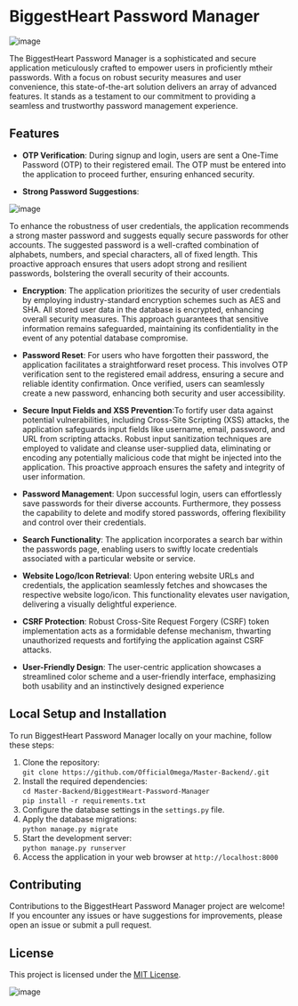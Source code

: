 # BiggestHeart Password Manager
![image](https://github.com/Biggestheart/alx-higher_level_programming/assets/57988686/4eef38ad-c9c3-4e86-b626-6875166bcbc2)

The BiggestHeart Password Manager is a sophisticated and secure application meticulously crafted to empower users in proficiently mtheir passwords.
With a focus on robust security measures and user convenience, this state-of-the-art solution delivers an array of advanced features.
It stands as a testament to our commitment to providing a seamless and trustworthy password management experience.

## Features

- **OTP Verification**: During signup and login, users are sent a One-Time Password (OTP) to their registered email. The OTP must be entered into the application to proceed further, ensuring enhanced security.

- **Strong Password Suggestions**: 

![image](https://github.com/Biggestheart/alx-higher_level_programming/assets/57988686/6eddef42-0661-428c-a7bb-cf59436bf1ff)

To enhance the robustness of user credentials, the application recommends a strong master password and suggests equally secure passwords for other accounts. The suggested password is a well-crafted combination of alphabets, numbers, and special characters, all of fixed length. This proactive approach ensures that users adopt strong and resilient passwords, bolstering the overall security of their accounts.

- **Encryption**: The application prioritizes the security of user credentials by employing industry-standard encryption schemes such as AES and SHA. All stored user data in the database is encrypted, enhancing overall security measures. This approach guarantees that sensitive information remains safeguarded, maintaining its confidentiality in the event of any potential database compromise.

- **Password Reset**: 
For users who have forgotten their password, the application facilitates a straightforward reset process. This involves OTP verification sent to the registered email address, ensuring a secure and reliable identity confirmation. Once verified, users can seamlessly create a new password, enhancing both security and user accessibility.

- **Secure Input Fields and XSS Prevention**:To fortify user data against potential vulnerabilities, including Cross-Site Scripting (XSS) attacks, the application safeguards input fields like username, email, password, and URL from scripting attacks. Robust input sanitization techniques are employed to validate and cleanse user-supplied data, eliminating or encoding any potentially malicious code that might be injected into the application. This proactive approach ensures the safety and integrity of user information.

- **Password Management**: Upon successful login, users can effortlessly save passwords for their diverse accounts. Furthermore, they possess the capability to delete and modify stored passwords, offering flexibility and control over their credentials.

- **Search Functionality**: The application incorporates a search bar within the passwords page, enabling users to swiftly locate credentials associated with a particular website or service.

- **Website Logo/Icon Retrieval**:
Upon entering website URLs and credentials, the application seamlessly fetches and showcases the respective website logo/icon. This functionality elevates user navigation, delivering a visually delightful experience.

- **CSRF Protection**: 
Robust Cross-Site Request Forgery (CSRF) token implementation acts as a formidable defense mechanism, thwarting unauthorized requests and fortifying the application against CSRF attacks.

- **User-Friendly Design**: 
The user-centric application showcases a streamlined color scheme and a user-friendly interface, emphasizing both usability and an instinctively designed experience


## Local Setup and Installation

To run BiggestHeart Password Manager locally on your machine, follow these steps:

1. Clone the repository:<br>`git clone https://github.com/Official0mega/Master-Backend/.git`
3. Install the required dependencies:<br>`cd Master-Backend/BiggestHeart-Password-Manager`<br>`pip install -r requirements.txt`
4. Configure the database settings in the `settings.py` file.
5. Apply the database migrations:<br>`python manage.py migrate`
6. Start the development server:<br>`python manage.py runserver`
7. Access the application in your web browser at `http://localhost:8000`



## Contributing

Contributions to the BiggestHeart Password Manager project are welcome! If you encounter any issues or have suggestions for improvements, please open an issue or submit a pull request.

## License

This project is licensed under the [MIT License](LICENSE).

![image](https://github.com/Biggestheart/alx-higher_level_programming/assets/57988686/143f161f-d8be-4cde-9e4a-9acb8894618c)
